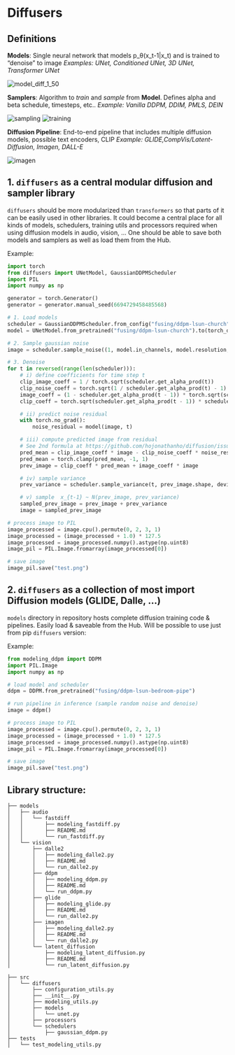 # Diffusers

## Definitions

**Models**: Single neural network that models p_θ(x_t-1|x_t) and is trained to “denoise” to image
*Examples: UNet, Conditioned UNet, 3D UNet, Transformer UNet*

![model_diff_1_50](https://user-images.githubusercontent.com/23423619/171610307-dab0cd8b-75da-4d4e-9f5a-5922072e2bb5.png)

**Samplers**: Algorithm to *train* and *sample* from **Model**. Defines alpha and beta schedule, timesteps, etc..
*Example: Vanilla DDPM, DDIM, PMLS, DEIN*

![sampling](https://user-images.githubusercontent.com/23423619/171608981-3ad05953-a684-4c82-89f8-62a459147a07.png)
![training](https://user-images.githubusercontent.com/23423619/171608964-b3260cce-e6b4-4841-959d-7d8ba4b8d1b2.png)

**Diffusion Pipeline**: End-to-end pipeline that includes multiple diffusion models, possible text encoders, CLIP
*Example: GLIDE,CompVis/Latent-Diffusion, Imagen, DALL-E*

![imagen](https://user-images.githubusercontent.com/23423619/171609001-c3f2c1c9-f597-4a16-9843-749bf3f9431c.png)

## 1. `diffusers` as a central modular diffusion and sampler library

`diffusers` should be more modularized than `transformers` so that parts of it can be easily used in other libraries.
It could become a central place for all kinds of models, schedulers, training utils and processors required when using diffusion models in audio, vision, ... 
One should be able to save both models and samplers as well as load them from the Hub.

Example:

```python
import torch
from diffusers import UNetModel, GaussianDDPMScheduler
import PIL
import numpy as np

generator = torch.Generator()
generator = generator.manual_seed(6694729458485568)

# 1. Load models
scheduler = GaussianDDPMScheduler.from_config("fusing/ddpm-lsun-church")
model = UNetModel.from_pretrained("fusing/ddpm-lsun-church").to(torch_device)

# 2. Sample gaussian noise
image = scheduler.sample_noise((1, model.in_channels, model.resolution, model.resolution), device=torch_device, generator=generator)

# 3. Denoise                                                                                                                                           
for t in reversed(range(len(scheduler))):
    # i) define coefficients for time step t
    clip_image_coeff = 1 / torch.sqrt(scheduler.get_alpha_prod(t))
    clip_noise_coeff = torch.sqrt(1 / scheduler.get_alpha_prod(t) - 1)
    image_coeff = (1 - scheduler.get_alpha_prod(t - 1)) * torch.sqrt(scheduler.get_alpha(t)) / (1 - scheduler.get_alpha_prod(t))
    clip_coeff = torch.sqrt(scheduler.get_alpha_prod(t - 1)) * scheduler.get_beta(t) / (1 - scheduler.get_alpha_prod(t))

    # ii) predict noise residual
    with torch.no_grad():
        noise_residual = model(image, t)

    # iii) compute predicted image from residual
    # See 2nd formula at https://github.com/hojonathanho/diffusion/issues/5#issue-896554416 for comparison
    pred_mean = clip_image_coeff * image - clip_noise_coeff * noise_residual
    pred_mean = torch.clamp(pred_mean, -1, 1)
    prev_image = clip_coeff * pred_mean + image_coeff * image

    # iv) sample variance
    prev_variance = scheduler.sample_variance(t, prev_image.shape, device=torch_device, generator=generator)

    # v) sample  x_{t-1} ~ N(prev_image, prev_variance)
    sampled_prev_image = prev_image + prev_variance
    image = sampled_prev_image

# process image to PIL
image_processed = image.cpu().permute(0, 2, 3, 1)
image_processed = (image_processed + 1.0) * 127.5
image_processed = image_processed.numpy().astype(np.uint8)
image_pil = PIL.Image.fromarray(image_processed[0])

# save image
image_pil.save("test.png")
```

## 2. `diffusers` as a collection of most import Diffusion models (GLIDE, Dalle, ...)
`models` directory in repository hosts complete diffusion training code & pipelines. Easily load & saveable from the Hub. Will be possible to use just from pip `diffusers` version:

Example:

```python
from modeling_ddpm import DDPM
import PIL.Image
import numpy as np

# load model and scheduler
ddpm = DDPM.from_pretrained("fusing/ddpm-lsun-bedroom-pipe")

# run pipeline in inference (sample random noise and denoise)
image = ddpm()

# process image to PIL
image_processed = image.cpu().permute(0, 2, 3, 1)
image_processed = (image_processed + 1.0) * 127.5
image_processed = image_processed.numpy().astype(np.uint8)
image_pil = PIL.Image.fromarray(image_processed[0])

# save image
image_pil.save("test.png")
```

## Library structure:

```
├── models
│   ├── audio
│   │   └── fastdiff
│   │       ├── modeling_fastdiff.py
│   │       ├── README.md
│   │       └── run_fastdiff.py
│   └── vision
│       ├── dalle2
│       │   ├── modeling_dalle2.py
│       │   ├── README.md
│       │   └── run_dalle2.py
│       ├── ddpm
│       │   ├── modeling_ddpm.py
│       │   ├── README.md
│       │   └── run_ddpm.py
│       ├── glide
│       │   ├── modeling_glide.py
│       │   ├── README.md
│       │   └── run_dalle2.py
│       ├── imagen
│       │   ├── modeling_dalle2.py
│       │   ├── README.md
│       │   └── run_dalle2.py
│       └── latent_diffusion
│           ├── modeling_latent_diffusion.py
│           ├── README.md
│           └── run_latent_diffusion.py

├── src
│   └── diffusers
│       ├── configuration_utils.py
│       ├── __init__.py
│       ├── modeling_utils.py
│       ├── models
│       │   └── unet.py
│       ├── processors
│       └── schedulers
│           ├── gaussian_ddpm.py
├── tests
│   └── test_modeling_utils.py
```
